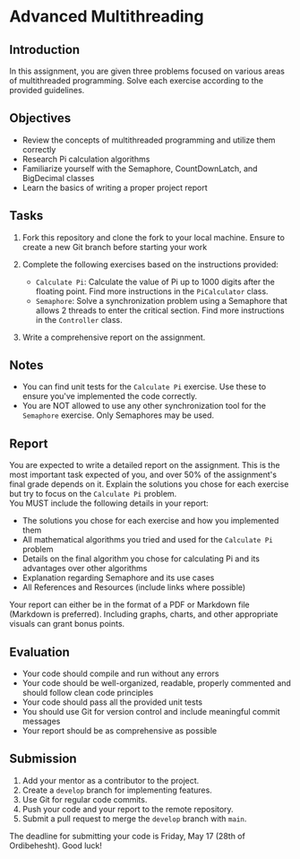# Advanced Multithreading

 
## Introduction
In this assignment, you are given three problems focused on various areas of multithreaded programming. Solve each exercise according to the provided guidelines.


## Objectives
- Review the concepts of multithreaded programming and utilize them correctly
- Research Pi calculation algorithms
- Familiarize yourself with the Semaphore, CountDownLatch, and BigDecimal classes
- Learn the basics of writing a proper project report


## Tasks
1. Fork this repository and clone the fork to your local machine. Ensure to create a new Git branch before starting your work
2. Complete the following exercises based on the instructions provided:

   - `Calculate Pi`: Calculate the value of Pi up to 1000 digits after the floating point. Find 
     more instructions in the `PiCalculator` class.
   - `Semaphore`: Solve a synchronization problem using a Semaphore that allows 2 threads to enter the critical section.  Find more instructions in the `Controller` class.
3. Write a comprehensive report on the assignment.


## Notes
- You can find unit tests for the `Calculate Pi` exercise. Use these to ensure you've implemented the code correctly.
- You are NOT allowed to use any other synchronization tool for the `Semaphore` exercise. Only Semaphores may be used.


## Report
You are expected to write a detailed report on the assignment. This is the most important task 
expected of you, and over 50% of the assignment's final grade depends on it. Explain the 
solutions you chose for each exercise but try to focus on the `Calculate Pi` problem.
<br>You MUST include the following details in your report:
- The solutions you chose for each exercise and how you implemented them
- All mathematical algorithms you tried and used for the `Calculate Pi` problem
- Details on the final algorithm you chose for calculating Pi and its advantages over other algorithms
- Explanation regarding Semaphore and its use cases
- All References and Resources (include links where possible)

Your report can either be in the format of a PDF or Markdown file (Markdown is preferred). 
Including graphs, charts, and other appropriate visuals can grant bonus points.



## Evaluation
- Your code should compile and run without any errors
- Your code should be well-organized, readable, properly commented and should follow clean code principles
- Your code should pass all the provided unit tests
- You should use Git for version control and include meaningful commit messages
- Your report should be as comprehensive as possible


## Submission
1. Add your mentor as a contributor to the project.
2. Create a `develop` branch for implementing features.
3. Use Git for regular code commits.
4. Push your code and your report to the remote repository.
5. Submit a pull request to merge the `develop` branch with `main`.


The deadline for submitting your code is Friday, May 17 (28th of Ordibehesht). Good luck!

